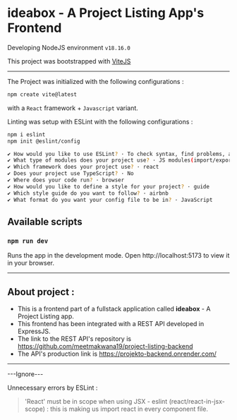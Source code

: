 # ideabox - A Project Listing App's Frontend

Developing NodeJS environment `v18.16.0`

This project was bootstrapped with [ViteJS](https://vitejs.dev/)

---

The Project was initialized with the following configurations : 

```bash
npm create vite@latest
```
with a `React` framework + `Javascript` variant.

Linting was setup with ESLint with the following configurations : 
```bash
npm i eslint 
npm init @eslint/config
```
```bash
✔ How would you like to use ESLint? · To check syntax, find problems, and enforce code style
✔ What type of modules does your project use? · JS modules(import/export)
✔ Which framework does your project use? · react
✔ Does your project use TypeScript? · No 
✔ Where does your code run? · browser
✔ How would you like to define a style for your project? · guide
✔ Which style guide do you want to follow? · airbnb
✔ What format do you want your config file to be in? · JavaScript
```

## Available scripts 

### `npm run dev`

Runs the app in the development mode.
Open http://localhost:5173 to view it in your browser.


---

## About project : 


- This is a frontend part of a fullstack application called **ideabox** - A Project Listing app. 
- This frontend has been integrated with a REST API developed in ExpressJS.
- The link to the REST API's repository is https://github.com/meetmakwana19/project-listing-backend
- The API's production link is https://projekto-backend.onrender.com/


---

---Ignore---

Unnecessary errors by ESLint :

> 'React' must be in scope when using JSX - eslint (react/react-in-jsx-scope) : this is making us import react in every component file.
